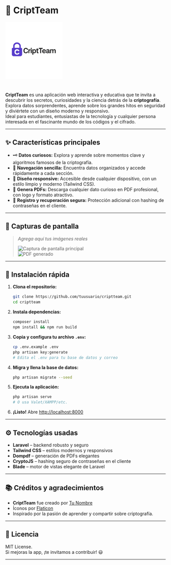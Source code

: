 # 🚀 CriptTeam

<img src="public/img/Logo.png" alt="CriptTeam logo" width="180" style="margin-bottom:24px;">

**CriptTeam** es una aplicación web interactiva y educativa que te invita a descubrir los secretos, curiosidades y la ciencia detrás de la **criptografía**. Explora datos sorprendentes, aprende sobre los grandes hitos en seguridad y diviértete con un diseño moderno y responsivo.  
Ideal para estudiantes, entusiastas de la tecnología y cualquier persona interesada en el fascinante mundo de los códigos y el cifrado.

---

## ✨ Características principales

- 🗝️ **Datos curiosos:** Explora y aprende sobre momentos clave y algoritmos famosos de la criptografía.
- 🔎 **Navegación sencilla:** Encuentra datos organizados y accede rápidamente a cada sección.
- 📱 **Diseño responsive:** Accesible desde cualquier dispositivo, con un estilo limpio y moderno (Tailwind CSS).
- 📄 **Genera PDFs:** Descarga cualquier dato curioso en PDF profesional, con logo y formato atractivo.
- 🔐 **Registro y recuperación segura:** Protección adicional con hashing de contraseñas en el cliente.

---

## 📸 Capturas de pantalla

> _Agrega aquí tus imágenes reales_  
>  
> ![Captura de pantalla principal](public/img/screenshot-main.png)  
> ![PDF generado](public/img/screenshot-pdf.png)  

---

## 🚦 Instalación rápida

1. **Clona el repositorio:**
    ```bash
    git clone https://github.com/tuusuario/criptteam.git
    cd criptteam
    ```

2. **Instala dependencias:**
    ```bash
    composer install
    npm install && npm run build
    ```

3. **Copia y configura tu archivo `.env`:**
    ```bash
    cp .env.example .env
    php artisan key:generate
    # Edita el .env para tu base de datos y correo
    ```

4. **Migra y llena la base de datos:**
    ```bash
    php artisan migrate --seed
    ```

5. **Ejecuta la aplicación:**
    ```bash
    php artisan serve
    # O usa Valet/XAMPP/etc.
    ```

6. **¡Listo!** Abre [http://localhost:8000](http://localhost:8000)

---

## ⚙️ Tecnologías usadas

- **Laravel** – backend robusto y seguro
- **Tailwind CSS** – estilos modernos y responsivos
- **Dompdf** – generación de PDFs elegantes
- **CryptoJS** – hashing seguro de contraseñas en el cliente
- **Blade** – motor de vistas elegante de Laravel

---

## 📚 Créditos y agradecimientos

- **CriptTeam** fue creado por [Tu Nombre](https://github.com/tuusuario)
- Íconos por [Flaticon](https://flaticon.com)
- Inspirado por la pasión de aprender y compartir sobre criptografía.

---

## 📝 Licencia

MIT License.  
Si mejoras la app, ¡te invitamos a contribuir! 😃

---


